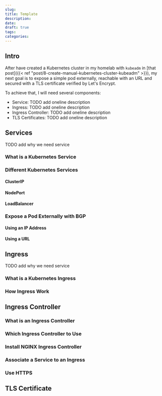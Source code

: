 ```yaml
---
slug: 
title: Template
description: 
date: 
draft: true
tags: 
categories:
---
```


## Intro

After have created a Kubernetes cluster in my homelab with `kubeadm` in [that post]({{< ref "post/8-create-manual-kubernetes-cluster-kubeadm" >}}), my next goal is to expose a simple pod externally, reachable with an URL and secured with a TLS certificate verified by Let's Encrypt.

To achieve that, I will need several components:
- Service: TODO add oneline description
- Ingress: TODO add oneline description
- Ingress Controller: TODO add oneline description
- TLS Certificates: TODO add oneline description

## Services

TODO add why we need service  

### What is a Kubernetes Service

### Different Kubernetes Services
#### ClusterIP
#### NodePort
#### LoadBalancer
### Expose a Pod Externally with BGP
#### Using an IP Address
#### Using a URL

## Ingress

TODO add why we need service  
### What is a Kubernetes Ingress

### How Ingress Work

## Ingress Controller

### What is an Ingress Controller

### Which Ingress Controller to Use

### Install NGINX Ingress Controller

### Associate a Service to an Ingress

### Use HTTPS

## TLS Certificate
###